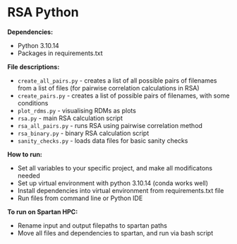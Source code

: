# RSA Python

__Dependencies:__
- Python 3.10.14
- Packages in requirements.txt

__File descriptions:__
- ```create_all_pairs.py``` - creates a list of all possible pairs of filenames from a list of files (for pairwise correlation calculations in RSA)
- ```create_pairs.py``` - creates a list of possible pairs of filenames, with some conditions
- ```plot_rdms.py``` -  visualising RDMs as plots
- ```rsa.py``` - main RSA calculation script
- ```rsa_all_pairs.py``` -  runs RSA using pairwise correlation method
- ```rsa_binary.py``` -  binary RSA calculation script
- ```sanity_checks.py``` -  loads data files for basic sanity checks

__How to run:__
- Set all variables to your specific project, and make all modificatons needed
- Set up virtual environment with python 3.10.14 (conda works well)
- Install dependencies into virtual environment from requirements.txt file
- Run files from command line or Python IDE

__To run on Spartan HPC:__
- Rename input and output filepaths to spartan paths
- Move all files and dependencies to spartan, and run via bash script

